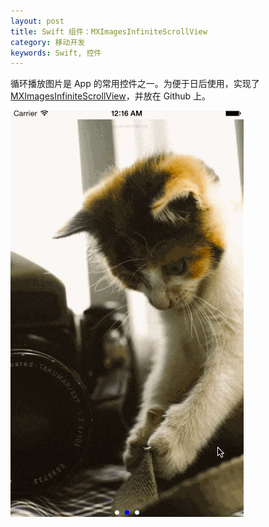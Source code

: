 ```yaml
---
layout: post
title: Swift 组件：MXImagesInfiniteScrollView
category: 移动开发
keywords: Swift, 控件
---
```


循环播放图片是 App 的常用控件之一。为便于日后使用，实现了 [MXImagesInfiniteScrollView](https://github.com/machinecc/MXImagesInfiniteScrollView)，并放在 Github 上。

![Demo.gif](https://github.com/machinecc/MXImagesInfiniteScrollView/blob/master/Demo.gif)

